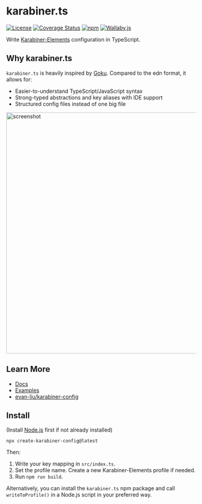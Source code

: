 # karabiner.ts

[![License](https://img.shields.io/npm/l/karabiner.ts.svg)](LICENSE)
[![Coverage Status](https://coveralls.io/repos/github/evan-liu/karabiner.ts/badge.svg)](https://coveralls.io/github/evan-liu/karabiner.ts)
[![npm](https://img.shields.io/npm/v/karabiner.ts.svg)](https://www.npmjs.com/package/karabiner.ts)
[![Wallaby.js](https://img.shields.io/badge/wallaby.js-powered-blue.svg?style=flat&logo=github)](https://wallabyjs.com/oss/)

Write [Karabiner-Elements](https://github.com/pqrs-org/Karabiner-Elements) configuration in TypeScript.

## Why karabiner.ts

`karabiner.ts` is heavily inspired by [Goku](https://github.com/yqrashawn/GokuRakuJoudo). Compared to the edn format, it allows for:

- Easier-to-understand TypeScript/JavaScript syntax
- Strong-typed abstractions and key aliases with IDE support
- Structured config files instead of one big file

<img src="https://user-images.githubusercontent.com/126383/235345521-89bd50a9-2e2e-416b-8a07-93e5d9ac6f70.png" width="640" alt="screenshot">

## Learn More

- [Docs](https://evan-liu.github.io/karabiner.ts/)
- [Examples](https://github.com/evan-liu/karabiner.ts.examples/blob/main/src/index.ts) 
- [evan-liu/karabiner-config](https://github.com/evan-liu/karabiner-config/blob/main/src/index.ts)

## Install 

(Install [Node.js](https://nodejs.org/en) first if not already installed)

    npx create-karabiner-config@latest

Then: 

1. Write your key mapping in `src/index.ts`.
2. Set the profile name. Create a new Karabiner-Elements profile if needed.
3. Run `npm run build`.

Alternatively, you can install the `karabiner.ts` npm package and call `writeToProfile()` in a Node.js script in your preferred way.
